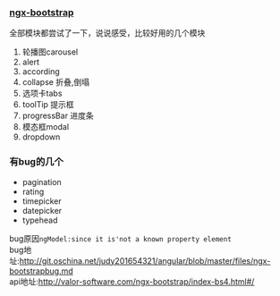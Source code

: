 ### [ngx-bootstrap](https://github.com/valor-software/ngx-bootstrap)
全部模块都尝试了一下，说说感受，比较好用的几个模块
1. 轮播图carousel
2. alert
1. according
1. collapse 折叠,倒塌
1. 选项卡tabs
1. toolTip 提示框
1. progressBar 进度条
1. 模态框modal
1. dropdown

### 有bug的几个
- pagination
- rating
- timepicker
- datepicker
- typehead

bug原因`ngModel:since it is'not a known property element`<br>
bug地址:http://git.oschina.net/judy201654321/angular/blob/master/files/ngx-bootstrapbug.md <br>
api地址:http://valor-software.com/ngx-bootstrap/index-bs4.html#/ 
